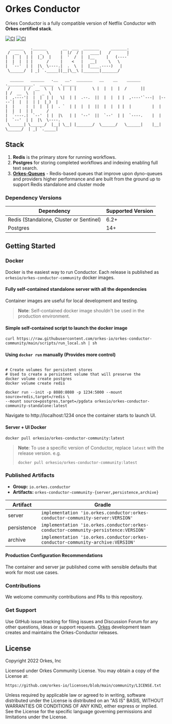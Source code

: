 # Orkes Conductor

Orkes Conductor is a fully compatible version of Netflix Conductor with **Orkes certified stack**.

[![CI](https://github.com/orkes-io/orkes-conductor-community/actions/workflows/ci.yaml/badge.svg)](https://github.com/orkes-io/orkes-conductor-community/actions/workflows/ci.yml)
[![CI](https://img.shields.io/badge/license-orkes%20community%20license-green)](https://github.com/orkes-io/licenses/blob/main/community/LICENSE.txt)

```
  ______   .______       __  ___  _______     _______.
 /  __  \  |   _  \     |  |/  / |   ____|   /       |
|  |  |  | |  |_)  |    |  '  /  |  |__     |   (----`
|  |  |  | |      /     |    <   |   __|     \   \
|  `--'  | |  |\  \----.|  .  \  |  |____.----)   |
 \______/  | _| `._____||__|\__\ |_______|_______/

  ______   ______   .__   __.  _______   __    __    ______ .___________.  ______   .______
 /      | /  __  \  |  \ |  | |       \ |  |  |  |  /      ||           | /  __  \  |   _  \
|  ,----'|  |  |  | |   \|  | |  .--.  ||  |  |  | |  ,----'`---|  |----`|  |  |  | |  |_)  |
|  |     |  |  |  | |  . `  | |  |  |  ||  |  |  | |  |         |  |     |  |  |  | |      /
|  `----.|  `--'  | |  |\   | |  '--'  ||  `--'  | |  `----.    |  |     |  `--'  | |  |\  \----.
 \______| \______/  |__| \__| |_______/  \______/   \______|    |__|      \______/  | _| `._____|
```

## Stack

1. **Redis** is the primary store for running workflows.
2. **Postgres** for storing completed workflows and indexing enabling full text search.
3. **[Orkes-Queues](https://github.com/orkes-io/orkes-queues)** - Redis-based queues that improve upon dyno-queues and providers higher performance and are built from the ground up to support Redis standalone and cluster mode

### Dependency Versions

| Dependency                              | Supported Version |
| --------------------------------------- | ----------------- |
| Redis (Standalone, Cluster or Sentinel) | 6.2+              |
| Postgres                                | 14+               |

## Getting Started

### Docker

Docker is the easiest way to run Conductor. Each release is published as `orkesio/orkes-conductor-community` docker images.

#### Fully self-contained standalone server with all the dependencies

Container images are useful for local development and testing.

> **Note**: Self-contained docker image shouldn't be used in the production environment.

#### Simple self-contained script to launch the docker image

```shell
curl https://raw.githubusercontent.com/orkes-io/orkes-conductor-community/main/scripts/run_local.sh | sh
```

#### Using `docker run` manually (Provides more control)

```shell

# Create volumes for persistent stores
# Used to create a persistent volume that will preserve the
docker volume create postgres
docker volume create redis

docker run --init -p 8080:8080 -p 1234:5000 --mount source=redis,target=/redis \
--mount source=postgres,target=/pgdata orkesio/orkes-conductor-community-standalone:latest
```

Navigate to http://localhost:1234 once the container starts to launch UI.

#### Server + UI Docker

```shell
docker pull orkesio/orkes-conductor-community:latest
```

> **Note**: To use a specific version of Conductor, replace `latest` with the release version.
> e.g.
>
> `docker pull orkesio/orkes-conductor-community:latest`

### Published Artifacts

- **Group:** `io.orkes.conductor`
- **Artifacts:** `orkes-conductor-community-{server,persistence,archive}`

| Artifact    | Gradle                                                                              |
| ----------- | ----------------------------------------------------------------------------------- |
| server      | `implementation 'io.orkes.conductor:orkes-conductor-community-server:VERSION'`      |
| persistence | `implementation 'io.orkes.conductor:orkes-conductor-community-persistence:VERSION'` |
| archive     | `implementation 'io.orkes.conductor:orkes-conductor-community-archive:VERSION'`     |

#### Production Configuration Recommendations

The container and server jar published come with sensible defaults that work for most use cases.

### Contributions

We welcome community contributions and PRs to this repository.

### Get Support

Use GitHub issue tracking for filing issues and Discussion Forum for any other questions, ideas or support requests.
[Orkes](http://orkes.io) development team creates and maintains the Orkes-Conductor releases.

## License

Copyright 2022 Orkes, Inc

Licensed under Orkes Community License. You may obtain a copy of the License at:

```
https://github.com/orkes-io/licenses/blob/main/community/LICENSE.txt
```

Unless required by applicable law or agreed to in writing, software distributed under the License is distributed on an "AS IS" BASIS, WITHOUT WARRANTIES OR CONDITIONS OF ANY KIND, either express or implied. See the License for the specific language governing permissions and limitations under the License.
